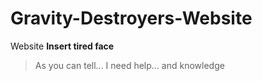 # Gravity-Destroyers-Website
Website
**Insert tired face**


> As you can tell... I need help... and knowledge
